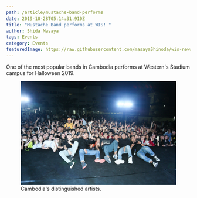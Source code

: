 ```yaml
---
path: /article/mustache-band-performs
date: 2019-10-28T05:14:31.910Z
title: "Mustache Band performs at WIS! "
author: Shida Masaya
tags: Events
category: Events
featuredImage: https://raw.githubusercontent.com/masayaShinoda/wis-news/master/images/chen-2.jpg
---
```


One of the most popular bands in Cambodia performs at Western's Stadium campus for Halloween 2019.

<figure><img src="https://raw.githubusercontent.com/masayaShinoda/wis-news/master/images/mustache-band.jpg"></img><figcaption> Cambodia's distinguished artists.</figcaption></figure>
